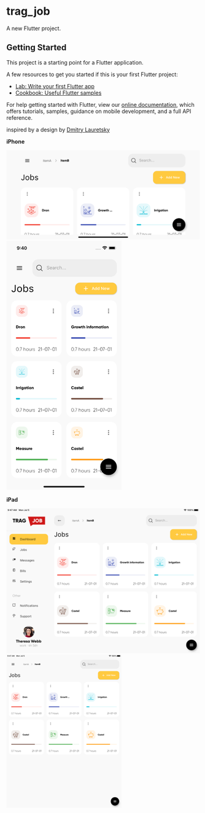 # trag_job

A new Flutter project.

## Getting Started

This project is a starting point for a Flutter application.

A few resources to get you started if this is your first Flutter project:

- [Lab: Write your first Flutter app](https://flutter.dev/docs/get-started/codelab)
- [Cookbook: Useful Flutter samples](https://flutter.dev/docs/cookbook)

For help getting started with Flutter, view our
[online documentation](https://flutter.dev/docs), which offers tutorials,
samples, guidance on mobile development, and a full API reference.

inspired by a design by [Dmitry Lauretsky](https://dribbble.com/shots/14408728-Point-of-Sale-System-App-Design)

**iPhone**

<img src="promo/iphone_12_pro_landscape.png?raw=true" width="550">

<img src="promo/iphone_12_pro_portrait.png?raw=true" width="300">

**iPad**

<img src="promo/ipad_pro_landscape.png?raw=true" width="550">

<img src="promo/ipad_pro_portrait.png?raw=true" width="300">
